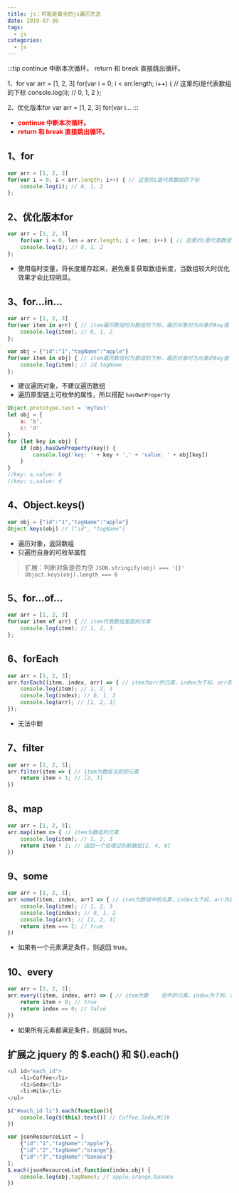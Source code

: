 ```yaml
---
title: js：可能是最全的js遍历方法
date: 2019-07-30
tags:
  - js
categories:
  - js
---
```


:::tip
continue 中断本次循环。
return 和 break 直接跳出循环。

1、for
var arr = [1, 2, 3]
for(var i = 0; i &lt; arr.length; i++) { // 这里的i是代表数组的下标
    console.log(i); // 0, 1, 2
};

2、优化版本for
var arr = [1, 2, 3]
	for(var i...
:::

<!-- more -->

- **<font color=red>continue 中断本次循环。</font>**
- **<font color=red>return 和 break 直接跳出循环。</font>**
## 1、for
```javascript
var arr = [1, 2, 3]
for(var i = 0; i < arr.length; i++) { // 这里的i是代表数组的下标
    console.log(i); // 0, 1, 2
};
```
## 2、优化版本for
```javascript
var arr = [1, 2, 3]
	for(var i = 0, len = arr.length; i < len; i++) { // 这里的i是代表数组的下标
	console.log(i); // 0, 1, 2 
};　
```
- 使用临时变量，将长度缓存起来，避免重复获取数组长度，当数组较大时优化效果才会比较明显。
## 3、for...in...
```javascript
var arr = [1, 2, 3]
for(var item in arr) { // item遍历数组时为数组的下标，遍历对象时为对象的key值
    console.log(item); // 0, 1, 2
};
```
```javascript
var obj = {"id":"1","tagName":"apple"}
for(var item in obj) { // item遍历数组时为数组的下标，遍历对象时为对象的key值
    console.log(item); // id,tagName
};
```
- 建议遍历对象，不建议遍历数组
- 遍历原型链上可枚举的属性，所以搭配 `hasOwnProperty`
```javascript
Object.prototype.test = 'myTest'
let obj = {
    a: 'b',
    c: 'd'
}
for (let key in obj) {
    if (obj.hasOwnProperty(key)) {
        console.log('key: ' + key + ',' + 'value: ' + obj[key])
    }
}
//key: a,value: b
//key: c,value: d
```
## 4、Object.keys()
```javascript
var obj = {"id":"1","tagName":"apple"}
Object.keys(obj) // ["id", "tagName"]
```
- 遍历对象，返回数组
- 只遍历自身的可枚举属性
> 扩展：判断对象是否为空
> `JSON.stringify(obj) === '{}'`
> `Object.keys(obj).length === 0`
## 5、for...of...
```javascript
var arr = [1, 2, 3]
for(var item of arr) { // item代表数组里面的元素
    console.log(item); // 1, 2, 3
};
```
## 6、forEach
```javascript
var arr = [1, 2, 3];
arr.forEach((item, index, arr) => { // item为arr的元素，index为下标，arr原数组
    console.log(item); // 1, 2, 3
    console.log(index); // 0, 1, 2
    console.log(arr); // [1, 2, 3]
});
```
- 无法中断
## 7、filter
```javascript
var arr = [1, 2, 3];
arr.filter(item => { // item为数组当前的元素
    return item > 1; // [2, 3]
})
```
## 8、map
```javascript
var arr = [1, 2, 3];
arr.map(item => { // item为数组的元素
    console.log(item); // 1, 2, 3
    return item * 2; // 返回一个处理过的新数组[2, 4, 6]
})
```
## 9、some
```javascript
var arr = [1, 2, 3];
arr.some((item, index, arr) => { // item为数组中的元素，index为下标，arr为目标数组
    console.log(item); // 1, 2, 3
    console.log(index); // 0, 1, 2
    console.log(arr); // [1, 2, 3]  
    return item === 2; // true
})
```
- 如果有一个元素满足条件，则返回 true。
## 10、every
```javascript
var arr = [1, 2, 3];
arr.every((item, index, arr) => { // item为数    组中的元素，index为下标，arr为目标数组
    return item > 0; // true
    return index == 0; // false
})
```
- 如果所有元素都满足条件，则返回 true。
## 扩展之 jquery 的 $.each() 和 $().each()
```javascript
<ul id="each_id">
	<li>Coffee</li>
	<li>Soda</li>
	<li>Milk</li>
</ul>

$("#each_id li").each(function(){
	console.log($(this).text()) // Coffee,Soda,Milk
})
```
```javascript
var jsonResourceList = [
	{"id":"1","tagName":"apple"},
	{"id":"2","tagName":"orange"},
	{"id":"3","tagName":"banana"}
];
$.each(jsonResourceList,function(index,obj) {
	console.log(obj.tagName); // apple,orange,banana
})
```
